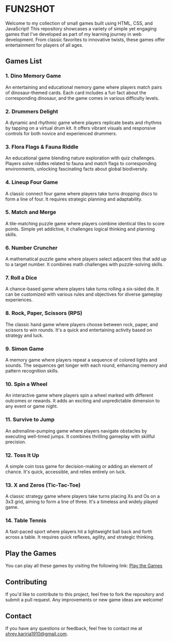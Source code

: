 # FUN2SHOT

Welcome to my collection of small games built using HTML, CSS, and JavaScript! This repository showcases a variety of simple yet engaging games that I've developed as part of my learning journey in web development. From classic favorites to innovative twists, these games offer entertainment for players of all ages.

## Games List

### 1. Dino Memory Game
An entertaining and educational memory game where players match pairs of dinosaur-themed cards. Each card includes a fun fact about the corresponding dinosaur, and the game comes in various difficulty levels.

### 2. Drummers Delight
A dynamic and rhythmic game where players replicate beats and rhythms by tapping on a virtual drum kit. It offers vibrant visuals and responsive controls for both novice and experienced drummers.

### 3. Flora Flags & Fauna Riddle
An educational game blending nature exploration with quiz challenges. Players solve riddles related to fauna and match flags to corresponding environments, unlocking fascinating facts about global biodiversity.

### 4. Lineup Four Game
A classic connect four game where players take turns dropping discs to form a line of four. It requires strategic planning and adaptability.

### 5. Match and Merge
A tile-matching puzzle game where players combine identical tiles to score points. Simple yet addictive, it challenges logical thinking and planning skills.

### 6. Number Cruncher
A mathematical puzzle game where players select adjacent tiles that add up to a target number. It combines math challenges with puzzle-solving skills.

### 7. Roll a Dice
A chance-based game where players take turns rolling a six-sided die. It can be customized with various rules and objectives for diverse gameplay experiences.

### 8. Rock, Paper, Scissors (RPS)
The classic hand game where players choose between rock, paper, and scissors to win rounds. It's a quick and entertaining activity based on strategy and luck.

### 9. Simon Game
A memory game where players repeat a sequence of colored lights and sounds. The sequences get longer with each round, enhancing memory and pattern recognition skills.

### 10. Spin a Wheel
An interactive game where players spin a wheel marked with different outcomes or rewards. It adds an exciting and unpredictable dimension to any event or game night.

### 11. Survive to Jump
An adrenaline-pumping game where players navigate obstacles by executing well-timed jumps. It combines thrilling gameplay with skillful precision.

### 12. Toss It Up
A simple coin toss game for decision-making or adding an element of chance. It's quick, accessible, and relies entirely on luck.

### 13. X and Zeros (Tic-Tac-Toe)
A classic strategy game where players take turns placing Xs and Os on a 3x3 grid, aiming to form a line of three. It's a timeless and widely played game.

### 14. Table Tennis
A fast-paced sport where players hit a lightweight ball back and forth across a table. It requires quick reflexes, agility, and strategic thinking.

## Play the Games

You can play all these games by visiting the following link: [Play the Games](https://fun2shot.netlify.app)

## Contributing

If you'd like to contribute to this project, feel free to fork the repository and submit a pull request. Any improvements or new game ideas are welcome!


## Contact

If you have any questions or feedback, feel free to contact me at shrey.kariria1910@gmail.com.
